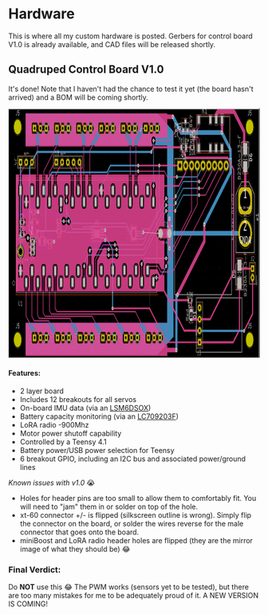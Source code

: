 # Hardware

This is where all my custom hardware is posted. Gerbers for control board V1.0 is already available, and CAD files will be released shortly.

## Quadruped Control Board V1.0

It's done! Note that I haven't had the chance to test it yet (the board hasn't arrived) and a BOM will be coming shortly.

<img src="PCBV1-0/layoutV1-0.png" height="500">

#### Features:
- 2 layer board
- Includes 12 breakouts for all servos
- On-board IMU data (via an [LSM6DSOX](https://www.st.com/resource/en/datasheet/lsm6dsox.pdf))
- Battery capacity monitoring (via an [LC709203F](https://www.onsemi.com/pdf/datasheet/lc709203f-d.pdf))
- LoRA radio -900Mhz
- Motor power shutoff capability
- Controlled by a Teensy 4.1
- Battery power/USB power selection for Teensy
- 6 breakout GPIO, including an I2C bus and associated power/ground lines

*Known issues with v1.0* 😭
- Holes for header pins are too small to allow them to comfortably fit. You will need to "jam" them in or solder on top of the hole.
- xt-60 connector +/- is flipped (silkscreen outline is wrong). Simply flip the connector on the board, or solder the wires reverse for the male connector that goes onto the board. 
- miniBoost and LoRA radio header holes are flipped (they are the mirror image of what they should be) 😂

### Final Verdict:
Do __NOT__ use this 😂 
The PWM works (sensors yet to be tested), but there are too many mistakes for me to be adequately proud of it. A NEW VERSION IS COMING!